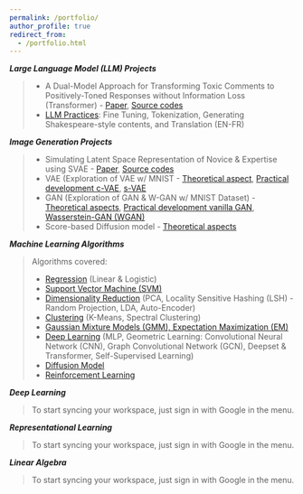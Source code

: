 ```yaml
---
permalink: /portfolio/
author_profile: true
redirect_from: 
  - /portfolio.html
---
```





***Large Language Model (LLM) Projects***

>  - A Dual-Model Approach for Transforming Toxic Comments to Positively-Toned Responses without Information Loss (Transformer) - [Paper](), [Source codes]()
>  - [LLM Practices](https://github.com/seungmindavid/LLM-Practices): Fine Tuning, Tokenization, Generating Shakespeare-style contents, and Translation (EN-FR)

***Image Generation Projects***
> - Simulating Latent Space Representation of Novice & Expertise using SVAE - [Paper](https://github.com/seungmindavid/Representational-Learning/blob/main/Project%3A%20Latent%20representation%20of%20Novice%20and%20Expertise%20SVAE%20Model/Jeong%2CBaek_CS8395-09_NoviceExpertise_final.pdf), [Source codes](https://github.com/seungmindavid/Representational-Learning/tree/main/Project%3A%20Latent%20representation%20of%20Novice%20and%20Expertise%20SVAE%20Model)
> - VAE (Exploration of VAE w/ MNIST - [Theoretical aspect](https://github.com/seungmindavid/Representational-Learning/blob/main/VAE/VAE.pdf), [Practical development c-VAE](https://github.com/seungmindavid/Representational-Learning/blob/main/VAE/cVAE.ipynb), [s-VAE](https://github.com/seungmindavid/Representational-Learning/blob/main/VAE/SVAE_CNN.ipynb)
> - GAN (Exploration of GAN & W-GAN w/ MNIST Dataset) - [Theoretical aspects](https://github.com/seungmindavid/Representational-Learning/blob/main/GAN/GAN.pdf), [Practical development vanilla GAN](https://github.com/seungmindavid/Representational-Learning/blob/main/GAN/GAN.ipynb), [Wasserstein-GAN (WGAN)](https://github.com/seungmindavid/Representational-Learning/blob/main/GAN/WGAN.ipynb)
> - Score-based Diffusion model - [Theoretical aspects](https://github.com/seungmindavid/Deep-Learning/blob/main/Generative%20Learning/Diffusion%20and%20Score-Based%20Generative%20Models.pdf)

***Machine Learning Algorithms***
> Algorithms covered:
> - [Regression](https://github.com/seungmindavid/Machine-Learning-Algorithms/tree/main/Regression) (Linear & Logistic)
> - [Support Vector Machine (SVM)](https://github.com/seungmindavid/Machine-Learning-Algorithms/tree/main/Support%20Vector%20Machine)
> - [Dimensionality Reduction](https://github.com/seungmindavid/Machine-Learning-Algorithms/tree/main/Dimensionality%20Reduction) (PCA, Locality Sensitive Hashing (LSH) - Random Projection, LDA, Auto-Encoder)
> - [Clustering](https://github.com/seungmindavid/Machine-Learning-Algorithms/tree/main/Spectral%20Clustering) (K-Means, Spectral Clustering)
> - [Gaussian Mixture Models (GMM), Expectation Maximization (EM)](https://github.com/seungmindavid/Machine-Learning-Algorithms/tree/main/Gaussian%20Mixture%20Model)
> - [Deep Learning](https://github.com/seungmindavid/Machine-Learning-Algorithms/tree/main/Deep%20Learning) (MLP, Geometric Learning: Convolutional Neural Network (CNN), Graph Convolutional Network (GCN), Deepset & Transformer, Self-Supervised Learning)
> - [Diffusion Model](https://github.com/seungmindavid/Machine-Learning-Algorithms/tree/main/Diffusion%20model)
> - [Reinforcement Learning](https://github.com/seungmindavid/Machine-Learning-Algorithms/tree/main/Reinforcement%20Learning)

***Deep Learning***
> To start syncing your workspace, just sign in with Google in the menu.

***Representational Learning***
> To start syncing your workspace, just sign in with Google in the menu.

***Linear Algebra***
> To start syncing your workspace, just sign in with Google in the menu.







